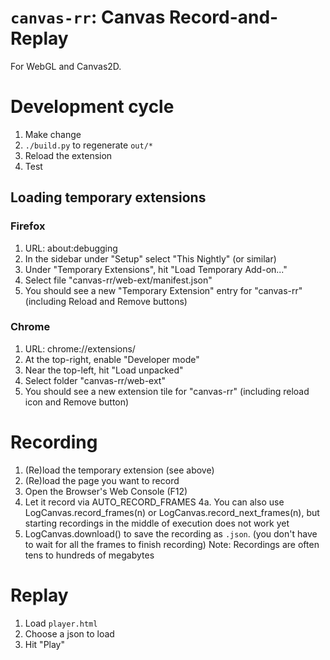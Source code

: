 # `canvas-rr`: Canvas Record-and-Replay

For WebGL and Canvas2D.

# Development cycle

1. Make change
2. `./build.py` to regenerate `out/*`
3. Reload the extension
4. Test

## Loading temporary extensions

### Firefox

1. URL: about:debugging
2. In the sidebar under "Setup" select "This Nightly" (or similar)
3. Under "Temporary Extensions", hit "Load Temporary Add-on..."
4. Select file "canvas-rr/web-ext/manifest.json"
5. You should see a new "Temporary Extension" entry for "canvas-rr" (including Reload and Remove buttons)

### Chrome

1. URL: chrome://extensions/
2. At the top-right, enable "Developer mode"
3. Near the top-left, hit "Load unpacked"
4. Select folder "canvas-rr/web-ext"
5. You should see a new extension tile for "canvas-rr" (including reload icon and Remove button)

# Recording

1. (Re)load the temporary extension (see above)
2. (Re)load the page you want to record
3. Open the Browser's Web Console (F12)
4. Let it record via AUTO_RECORD_FRAMES
   4a. You can also use LogCanvas.record_frames(n) or LogCanvas.record_next_frames(n),
       but starting recordings in the middle of execution does not work yet
5. LogCanvas.download() to save the recording as `.json`.
   (you don't have to wait for all the frames to finish recording)
   Note: Recordings are often tens to hundreds of megabytes

# Replay

1. Load `player.html`
2. Choose a json to load
3. Hit "Play"
